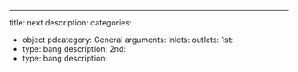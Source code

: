 ---
title: next
description:
categories:
 - object
pdcategory: General
arguments:
inlets:
outlets:
  1st:
  - type: bang
    description:
  2nd:
  - type: bang
    description:
